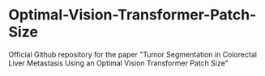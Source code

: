 # Optimal-Vision-Transformer-Patch-Size
Official Github repository for the paper "Tumor Segmentation in Colorectal Liver Metastasis Using an Optimal Vision Transformer Patch Size"
